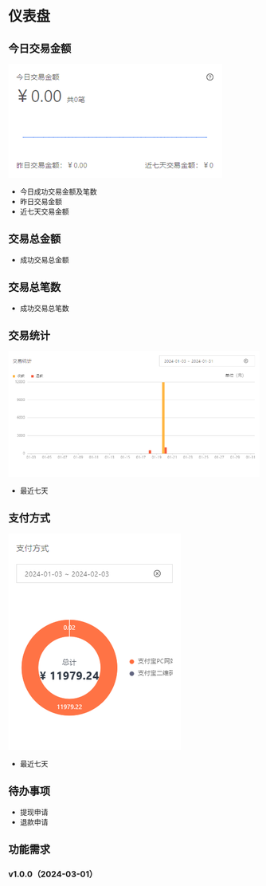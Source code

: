 # 仪表盘

## 今日交易金额
![alt text](./images/image-2.png)
 - 今日成功交易金额及笔数
 - 昨日交易金额
 - 近七天交易金额

## 交易总金额
 - 成功交易总金额

## 交易总笔数
 - 成功交易总笔数

## 交易统计
![alt text](./images/image-3.png)
 - 最近七天

## 支付方式
![alt text](./images/image-4.png)
- 最近七天

## 待办事项
- 提现申请
- 退款申请

## 功能需求
### v1.0.0（2024-03-01）
